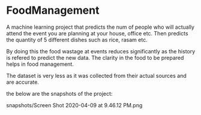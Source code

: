 # FoodManagement

A machine learning project that predicts the num of people who will actually attend the event you are planning at your house, office etc. Then predicts the quantity of 5 different dishes such as rice, rasam etc. 

By doing this the food wastage at events reduces significantly as the history is refered to predict the new data. The clarity in the food to be prepared helps in food management.

The dataset is very less as it was collected from their actual sources and are accurate. 

the below are the snapshots of the project:

snapshots/Screen Shot 2020-04-09 at 9.46.12 PM.png
